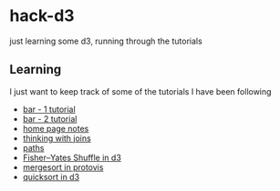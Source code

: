hack-d3
=======

just learning some d3, running through the tutorials

## Learning

I just want to keep track of some of the tutorials I have been following

* [bar - 1 tutorial](http://mbostock.github.com/d3/tutorial/bar-1.html)
* [bar - 2 tutorial](http://mbostock.github.com/d3/tutorial/bar-2.html)
* [home page notes](http://d3js.org/)
* [thinking with joins](http://bost.ocks.org/mike/join/)
* [paths](http://bost.ocks.org/mike/path/)
* [Fisher–Yates Shuffle in d3](http://bost.ocks.org/mike/shuffle/)
* [mergesort in protovis](http://mbostock.github.com/protovis/ex/sort.html)
* [quicksort in d3](http://bl.ocks.org/1582075)
